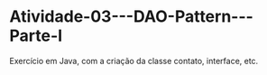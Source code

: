 # Atividade-03---DAO-Pattern---Parte-I
Exercício em Java, com a criação da classe contato, interface, etc.
